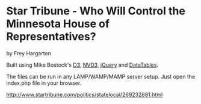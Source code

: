 Star Tribune - Who Will Control the Minnesota House of Representatives?
================

by Frey Hargarten

Built using Mike Bostock's [D3](https://github.com/mbostock/d3), [NVD3](http://nvd3.org/), [jQuery](https://github.com/jquery/jquery) and [DataTables](https://www.datatables.net/).

The files can be run in any LAMP/WAMP/MAMP server setup. Just open the index.php file in your browser.

http://www.startribune.com/politics/statelocal/269232881.html